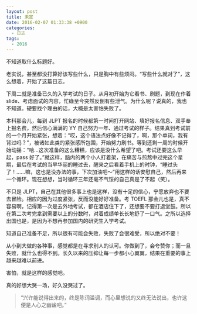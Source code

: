 ```yaml
---
layout: post
title: 未定
date: 2016-02-07 01:33:38 +0900
categories:
  - 日志
tags:
  - 2016
---
```


不知道取什么标题好。

老实说，甚至都没打算好该写些什么，只是胸中有些烦闷。“写些什么就对了”，这么想着，开始了这篇日志。

下周二就是准备已久的入学考试的日子。从月初开始为它看书、刷题，到现在作着 slide、考虑面试的内容，忙碌至今突然反倒有些泄气。为什么呢？说真的，我也不知道。硬要找个理由的话，大概是太害怕失败了。

本科那会儿，每到 JLPT 报名的时候都第一时间打开网站、填好报名信息、双手奉上报名费，然后信心满满的 YY 自己努力一年、通过考试的样子。结果真到考试前的一个月开始紧张，想着：“哎，这个语法点好像不记得了，啊，那个单词，我有背过吗？”，被诸如此类的紧张感所包围，开始努力刷书。等到还剩一周的时候开始动摇：“哈…这次准备的这么糟糕，应该是没什么希望了吧。考试还要这么早起，pass 好了。”就这样，脑内的两个小人打着架，在痛苦与煎熬中过完这个星期，最后在考试的当早华丽的睡过去，醒来之后看着手机上的时钟，“睡过头了！……嘛，这也是没办法的事，下次加油吧～”用这样的话安慰自己，然后再来一个循环。现在想想，当时循环三年还毫不气馁的自己真是了不起（笑）。

不只是 JLPT，自己在其他很多事上也是这样，没有十足的信心，宁愿放弃也不要去冒险。相应的因为过度紧张，反而没能好好准备。考 TOEFL 那会儿也是，真不容易啊，记得第一次是去外地考试，都在酒店住下了，还想要不要打退堂鼓。所以在第二次考完拿到需要以上的分数时，对着成绩单长长地舒了一口气。之所以选择出国也是，是因为不想再参加国内的研究生入学考试。

知道自己准备不足，所以很有可能会失败，失败了会很难受，所以绝对不要！

从小到大做的各种事，感觉都是在寻求别人的认可。你做到了，会夸赞你；而一旦失败，就什么也得不到。长久以来的压抑让每一步都小心翼翼，结果在重要的事上越来越难以前进。

害怕，就是这样的感觉吧。

真的好想大哭一场，好久没哭过了。

> “兴许能说得出来的，终是陈词滥调，而心里想说的又终无法说出，也许这便是人心之幽谧吧。”
